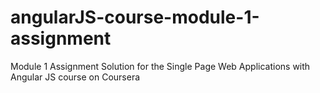 # angularJS-course-module-1-assignment
Module 1 Assignment Solution for the Single Page Web Applications with Angular JS course on Coursera
